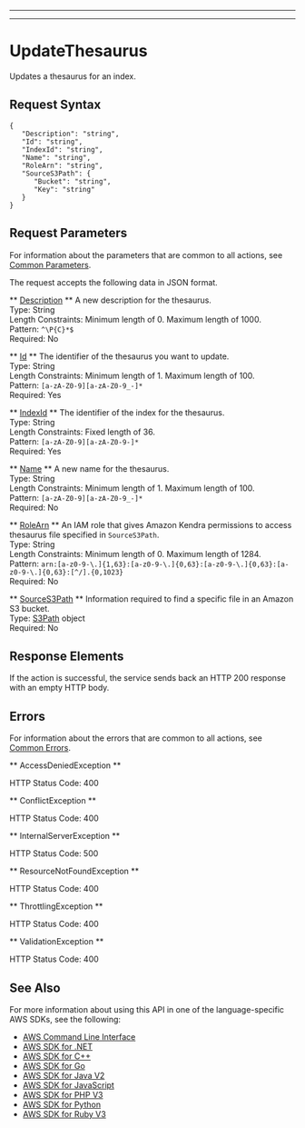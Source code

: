 --------

--------

# UpdateThesaurus<a name="API_UpdateThesaurus"></a>

Updates a thesaurus for an index\.

## Request Syntax<a name="API_UpdateThesaurus_RequestSyntax"></a>

```
{
   "Description": "string",
   "Id": "string",
   "IndexId": "string",
   "Name": "string",
   "RoleArn": "string",
   "SourceS3Path": { 
      "Bucket": "string",
      "Key": "string"
   }
}
```

## Request Parameters<a name="API_UpdateThesaurus_RequestParameters"></a>

For information about the parameters that are common to all actions, see [Common Parameters](CommonParameters.md)\.

The request accepts the following data in JSON format\.

 ** [Description](#API_UpdateThesaurus_RequestSyntax) **   <a name="Kendra-UpdateThesaurus-request-Description"></a>
A new description for the thesaurus\.  
Type: String  
Length Constraints: Minimum length of 0\. Maximum length of 1000\.  
Pattern: `^\P{C}*$`   
Required: No

 ** [Id](#API_UpdateThesaurus_RequestSyntax) **   <a name="Kendra-UpdateThesaurus-request-Id"></a>
The identifier of the thesaurus you want to update\.  
Type: String  
Length Constraints: Minimum length of 1\. Maximum length of 100\.  
Pattern: `[a-zA-Z0-9][a-zA-Z0-9_-]*`   
Required: Yes

 ** [IndexId](#API_UpdateThesaurus_RequestSyntax) **   <a name="Kendra-UpdateThesaurus-request-IndexId"></a>
The identifier of the index for the thesaurus\.  
Type: String  
Length Constraints: Fixed length of 36\.  
Pattern: `[a-zA-Z0-9][a-zA-Z0-9-]*`   
Required: Yes

 ** [Name](#API_UpdateThesaurus_RequestSyntax) **   <a name="Kendra-UpdateThesaurus-request-Name"></a>
A new name for the thesaurus\.  
Type: String  
Length Constraints: Minimum length of 1\. Maximum length of 100\.  
Pattern: `[a-zA-Z0-9][a-zA-Z0-9_-]*`   
Required: No

 ** [RoleArn](#API_UpdateThesaurus_RequestSyntax) **   <a name="Kendra-UpdateThesaurus-request-RoleArn"></a>
An IAM role that gives Amazon Kendra permissions to access thesaurus file specified in `SourceS3Path`\.  
Type: String  
Length Constraints: Minimum length of 0\. Maximum length of 1284\.  
Pattern: `arn:[a-z0-9-\.]{1,63}:[a-z0-9-\.]{0,63}:[a-z0-9-\.]{0,63}:[a-z0-9-\.]{0,63}:[^/].{0,1023}`   
Required: No

 ** [SourceS3Path](#API_UpdateThesaurus_RequestSyntax) **   <a name="Kendra-UpdateThesaurus-request-SourceS3Path"></a>
Information required to find a specific file in an Amazon S3 bucket\.  
Type: [S3Path](API_S3Path.md) object  
Required: No

## Response Elements<a name="API_UpdateThesaurus_ResponseElements"></a>

If the action is successful, the service sends back an HTTP 200 response with an empty HTTP body\.

## Errors<a name="API_UpdateThesaurus_Errors"></a>

For information about the errors that are common to all actions, see [Common Errors](CommonErrors.md)\.

 ** AccessDeniedException **   
  
HTTP Status Code: 400

 ** ConflictException **   
  
HTTP Status Code: 400

 ** InternalServerException **   
  
HTTP Status Code: 500

 ** ResourceNotFoundException **   
  
HTTP Status Code: 400

 ** ThrottlingException **   
  
HTTP Status Code: 400

 ** ValidationException **   
  
HTTP Status Code: 400

## See Also<a name="API_UpdateThesaurus_SeeAlso"></a>

For more information about using this API in one of the language\-specific AWS SDKs, see the following:
+  [AWS Command Line Interface](https://docs.aws.amazon.com/goto/aws-cli/kendra-2019-02-03/UpdateThesaurus) 
+  [AWS SDK for \.NET](https://docs.aws.amazon.com/goto/DotNetSDKV3/kendra-2019-02-03/UpdateThesaurus) 
+  [AWS SDK for C\+\+](https://docs.aws.amazon.com/goto/SdkForCpp/kendra-2019-02-03/UpdateThesaurus) 
+  [AWS SDK for Go](https://docs.aws.amazon.com/goto/SdkForGoV1/kendra-2019-02-03/UpdateThesaurus) 
+  [AWS SDK for Java V2](https://docs.aws.amazon.com/goto/SdkForJavaV2/kendra-2019-02-03/UpdateThesaurus) 
+  [AWS SDK for JavaScript](https://docs.aws.amazon.com/goto/AWSJavaScriptSDK/kendra-2019-02-03/UpdateThesaurus) 
+  [AWS SDK for PHP V3](https://docs.aws.amazon.com/goto/SdkForPHPV3/kendra-2019-02-03/UpdateThesaurus) 
+  [AWS SDK for Python](https://docs.aws.amazon.com/goto/boto3/kendra-2019-02-03/UpdateThesaurus) 
+  [AWS SDK for Ruby V3](https://docs.aws.amazon.com/goto/SdkForRubyV3/kendra-2019-02-03/UpdateThesaurus) 